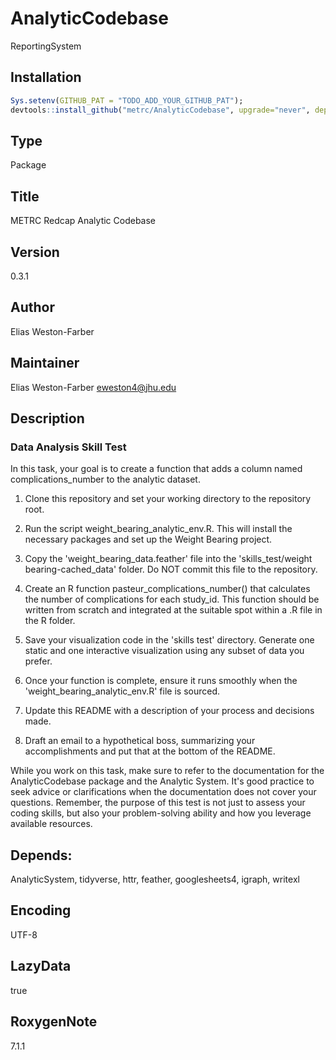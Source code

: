 # AnalyticCodebase
ReportingSystem

## Installation

```R
Sys.setenv(GITHUB_PAT = "TODO_ADD_YOUR_GITHUB_PAT");
devtools::install_github("metrc/AnalyticCodebase", upgrade="never", dependencies="Depends");
```

## Type
Package

## Title
METRC Redcap Analytic Codebase

## Version
0.3.1

## Author
Elias Weston-Farber

## Maintainer
Elias Weston-Farber <eweston4@jhu.edu>

## Description

### Data Analysis Skill Test

In this task, your goal is to create a function that adds a column named complications_number to the analytic dataset.

1. Clone this repository and set your working directory to the repository root.

2. Run the script weight_bearing_analytic_env.R. This will install the necessary packages and set up the Weight Bearing project.

3. Copy the 'weight_bearing_data.feather' file into the 'skills_test/weight bearing-cached_data' folder. Do NOT commit this file to the repository.

4. Create an R function pasteur_complications_number() that calculates the number of complications for each study_id. This function should be written from scratch and integrated at the suitable spot within a .R file in the R folder.

5. Save your visualization code in the 'skills test' directory. Generate one static and one interactive visualization using any subset of data you prefer.

6. Once your function is complete, ensure it runs smoothly when the 'weight_bearing_analytic_env.R' file is sourced.

7. Update this README with a description of your process and decisions made.

8. Draft an email to a hypothetical boss, summarizing your accomplishments and put that at the bottom of the README.

While you work on this task, make sure to refer to the documentation for the AnalyticCodebase package and the Analytic System. It's good practice to seek advice or clarifications when the documentation does not cover your questions. Remember, the purpose of this test is not just to assess your coding skills, but also your problem-solving ability and how you leverage available resources.

## Depends:
  AnalyticSystem,
  tidyverse,
  httr,
  feather,
  googlesheets4,
  igraph,
  writexl

## Encoding
UTF-8

## LazyData
true

## RoxygenNote
7.1.1
